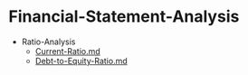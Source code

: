 
# Financial-Statement-Analysis

- Ratio-Analysis
  - [Current-Ratio.md](./Current-Ratio.md)
  - [Debt-to-Equity-Ratio.md](./Debt-to-Equity-Ratio.md)
